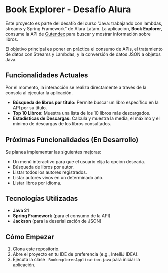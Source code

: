 # Book Explorer - Desafío Alura

Este proyecto es parte del desafío del curso "Java: trabajando con lambdas, streams y Spring Framework" de Alura Latam. La aplicación, **Book Explorer**, consume la API de [Gutendex](https://gutendex.com/) para buscar y mostrar información sobre libros.

El objetivo principal es poner en práctica el consumo de APIs, el tratamiento de datos con Streams y Lambdas, y la conversión de datos JSON a objetos Java.

## Funcionalidades Actuales

Por el momento, la interacción se realiza directamente a través de la consola al ejecutar la aplicación.

*   **Búsqueda de libros por título:** Permite buscar un libro específico en la API por su título.
*   **Top 10 Libros:** Muestra una lista de los 10 libros más descargados.
*   **Estadísticas de Descargas:** Calcula y muestra la media, el máximo y el mínimo de descargas de los libros consultados.

## Próximas Funcionalidades (En Desarrollo)

Se planea implementar las siguientes mejoras:

*   Un menú interactivo para que el usuario elija la opción deseada.
*   Búsqueda de libros por autor.
*   Listar todos los autores registrados.
*   Listar autores vivos en un determinado año.
*   Listar libros por idioma.

## Tecnologías Utilizadas

*   **Java 21**
*   **Spring Framework** (para el consumo de la API)
*   **Jackson** (para la deserialización de JSON)

## Cómo Empezar

1.  Clona este repositorio.
2.  Abre el proyecto en tu IDE de preferencia (e.g., IntelliJ IDEA).
3.  Ejecuta la clase ` BookexplorerApplication.java` para iniciar la aplicación.
